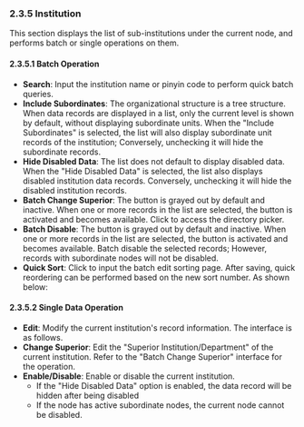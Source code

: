  ### 2.3.5 Institution

This section displays the list of sub-institutions under the current node, and performs batch or single operations on them.

#### 2.3.5.1 Batch Operation

- **Search**: Input the institution name or pinyin code to perform quick batch queries.
- **Include Subordinates**: The organizational structure is a tree structure. When data records are displayed in a list, only the current level is shown by default, without displaying subordinate units. When the "Include Subordinates" is selected, the list will also display subordinate unit records of the institution; Conversely, unchecking it will hide the subordinate records.
- **Hide Disabled Data**: The list does not default to display disabled data. When the "Hide Disabled Data" is selected, the list also displays disabled institution data records. Conversely, unchecking it will hide the disabled institution records.
- **Batch Change Superior**: The button is grayed out by default and inactive. When one or more records in the list are selected, the button is activated and becomes available. Click to access the directory picker.
- **Batch Disable**: The button is grayed out by default and inactive. When one or more records in the list are selected, the button is activated and becomes available. Batch disable the selected records; However, records with subordinate nodes will not be disabled.
- **Quick Sort**: Click to input the batch edit sorting page. After saving, quick reordering can be performed based on the new sort number. As shown below:

#### 2.3.5.2 Single Data Operation

- **Edit**: Modify the current institution's record information. The interface is as follows.
- **Change Superior**: Edit the "Superior Institution/Department" of the current institution. Refer to the "Batch Change Superior" interface for the operation.
- **Enable/Disable**: Enable or disable the current institution.
  - If the "Hide Disabled Data" option is enabled, the data record will be hidden after being disabled
  - If the node has active subordinate nodes, the current node cannot be disabled.
